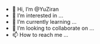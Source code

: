 - 👋 Hi, I’m @YuZiran
- 👀 I’m interested in ...
- 🌱 I’m currently learning ...
- 💞️ I’m looking to collaborate on ...
- 📫 How to reach me ...

<!---
YuZiran/YuZiran is a ✨ special ✨ repository because its `README.md` (this file) appears on your GitHub profile.
You can click the Preview link to take a look at your changes.
--->
